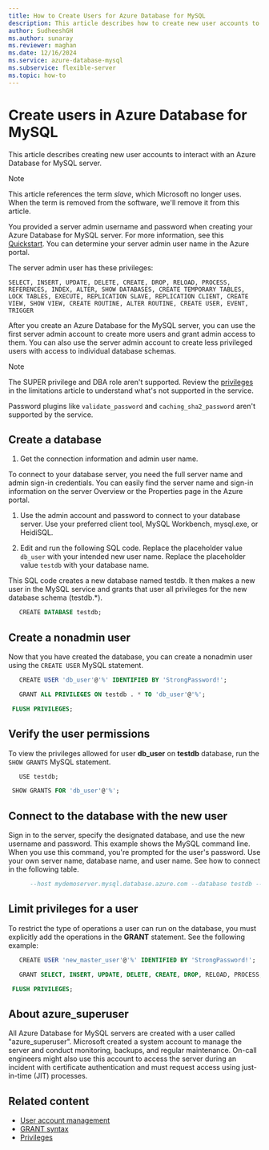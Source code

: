 ```yaml
---
title: How to Create Users for Azure Database for MySQL
description: This article describes how to create new user accounts to interact with an Azure Database for MySQL server.
author: SudheeshGH
ms.author: sunaray
ms.reviewer: maghan
ms.date: 12/16/2024
ms.service: azure-database-mysql
ms.subservice: flexible-server
ms.topic: how-to
---
```


# Create users in Azure Database for MySQL

This article describes creating new user accounts to interact with an Azure Database for MySQL server.

> [!NOTE]  
> This article references the term *slave*, which Microsoft no longer uses. When the term is removed from the software, we'll remove it from this article.

You provided a server admin username and password when creating your Azure Database for MySQL server. For more information, see this [Quickstart](quickstart-create-mysql-server-database-using-azure-portal.md). You can determine your server admin user name in the Azure portal.

The server admin user has these privileges:

`SELECT, INSERT, UPDATE, DELETE, CREATE, DROP, RELOAD, PROCESS, REFERENCES, INDEX, ALTER, SHOW DATABASES, CREATE TEMPORARY TABLES, LOCK TABLES, EXECUTE, REPLICATION SLAVE, REPLICATION CLIENT, CREATE VIEW, SHOW VIEW, CREATE ROUTINE, ALTER ROUTINE, CREATE USER, EVENT, TRIGGER`

After you create an Azure Database for the MySQL server, you can use the first server admin account to create more users and grant admin access to them. You can also use the server admin account to create less privileged users with access to individual database schemas.

> [!NOTE]  
> The SUPER privilege and DBA role aren't supported. Review the [privileges](concepts-limits.md#privileges--data-manipulation-support) in the limitations article to understand what's not supported in the service.
>  
> Password plugins like `validate_password` and `caching_sha2_password` aren't supported by the service.

## Create a database

1. Get the connection information and admin user name.

To connect to your database server, you need the full server name and admin sign-in credentials. You can easily find the server name and sign-in information on the server Overview or the Properties page in the Azure portal.

1. Use the admin account and password to connect to your database server. Use your preferred client tool, MySQL Workbench, mysql.exe, or HeidiSQL.

1. Edit and run the following SQL code. Replace the placeholder value `db_user` with your intended new user name. Replace the placeholder value `testdb` with your database name.

This SQL code creates a new database named testdb. It then makes a new user in the MySQL service and grants that user all privileges for the new database schema (testdb.\*).

```sql
   CREATE DATABASE testdb;
 ```

## Create a nonadmin user

Now that you have created the database, you can create a nonadmin user using the ```CREATE USER``` MySQL statement.

```sql
   CREATE USER 'db_user'@'%' IDENTIFIED BY 'StrongPassword!';

   GRANT ALL PRIVILEGES ON testdb . * TO 'db_user'@'%';

 FLUSH PRIVILEGES;
 ```

## Verify the user permissions

To view the privileges allowed for user **db_user** on **testdb** database, run the ```SHOW GRANTS``` MySQL statement.

```sql
   USE testdb;

 SHOW GRANTS FOR 'db_user'@'%';
 ```

## Connect to the database with the new user

Sign in to the server, specify the designated database, and use the new username and password. This example shows the MySQL command line. When you use this command, you're prompted for the user's password. Use your own server name, database name, and user name. See how to connect in the following table.

```sql
      --host mydemoserver.mysql.database.azure.com --database testdb --user db_user -p
 ```

## Limit privileges for a user

To restrict the type of operations a user can run on the database, you must explicitly add the operations in the **GRANT** statement. See the following example:

```sql
   CREATE USER 'new_master_user'@'%' IDENTIFIED BY 'StrongPassword!';

   GRANT SELECT, INSERT, UPDATE, DELETE, CREATE, DROP, RELOAD, PROCESS, REFERENCES, INDEX, ALTER, SHOW DATABASES, CREATE TEMPORARY TABLES, LOCK TABLES, EXECUTE, REPLICATION SLAVE, REPLICATION CLIENT, CREATE VIEW, SHOW VIEW, CREATE ROUTINE, ALTER ROUTINE, CREATE USER, EVENT, TRIGGER ON *.* TO 'new_master_user'@'%' WITH GRANT OPTION;

 FLUSH PRIVILEGES;
 ```

## About azure_superuser

All Azure Database for MySQL servers are created with a user called "azure_superuser". Microsoft created a system account to manage the server and conduct monitoring, backups, and regular maintenance. On-call engineers might also use this account to access the server during an incident with certificate authentication and must request access using just-in-time (JIT) processes.

## Related content

- [User account management](https://dev.mysql.com/doc/refman/5.7/en/access-control.html)
- [GRANT syntax](https://dev.mysql.com/doc/refman/5.7/en/grant.html)
- [Privileges](https://dev.mysql.com/doc/refman/5.7/en/privileges-provided.html)
